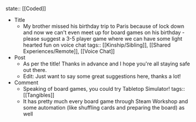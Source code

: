 state:: [[Coded]]

- Title
	- My brother missed his birthday trip to Paris because of lock down and now we can't even meet up for board games on his birthday - please suggest a 3-5 player game where we can have some light hearted fun on voice chat
	  tags:: [[Kinship/Sibling]], [[Shared Experiences/Remote]], [[Voice Chat]]
- Post
	- As per the title! Thanks in advance and I hope you're all staying safe out there.
	- Edit: Just want to say some great suggestions here, thanks a lot!
- Comment
	- Speaking of board games, you could try Tabletop Simulator!
	  tags:: [[Tangibles]]
	- It has pretty much every board game through Steam Workshop and some automation (like shuffling cards and preparing the board) as well